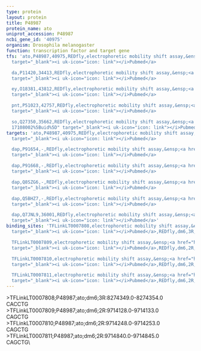 ```yaml
---
type: protein
layout: protein
title: P48987
protein_name: ato
uniprot_accession: P48987
ncbi_gene_id: '40975'
organism: Drosophila melanogaster
function: transcription factor and target gene
tfs: 'ato,P48987,40975,REDfly,electrophoretic mobility shift assay,&ensp;<a href="https://www.ncbi.nlm.nih.gov/pubmed/?term=15525530%5Buid%5D"
  target="_blank"><i uk-icon="icon: link"></i>Pubmed</a>

  da,P11420,34413,REDfly,electrophoretic mobility shift assay,&ensp;<a href="https://www.ncbi.nlm.nih.gov/pubmed/?term=15525530%5Buid%5D"
  target="_blank"><i uk-icon="icon: link"></i>Pubmed</a>

  ey,O18381,43812,REDfly,electrophoretic mobility shift assay,&ensp;<a href="https://www.ncbi.nlm.nih.gov/pubmed/?term=17108002%5Buid%5D"
  target="_blank"><i uk-icon="icon: link"></i>Pubmed</a>

  pnt,P51023,42757,REDfly,electrophoretic mobility shift assay,&ensp;<a href="https://www.ncbi.nlm.nih.gov/pubmed/?term=15525530%5Buid%5D"
  target="_blank"><i uk-icon="icon: link"></i>Pubmed</a>

  so,Q27350,35662,REDfly,electrophoretic mobility shift assay,&ensp;<a href="https://www.ncbi.nlm.nih.gov/pubmed/?term=18083159;
  17108002%5Buid%5D" target="_blank"><i uk-icon="icon: link"></i>Pubmed</a>'
targets: 'ato,P48987,40975,REDfly,electrophoretic mobility shift assay,&ensp;<a href="https://www.ncbi.nlm.nih.gov/pubmed/?term=15525530%5Buid%5D"
  target="_blank"><i uk-icon="icon: link"></i>Pubmed</a>

  dap,P91654,-,REDfly,electrophoretic mobility shift assay,&ensp;<a href="https://www.ncbi.nlm.nih.gov/pubmed/?term=17296729%5Buid%5D"
  target="_blank"><i uk-icon="icon: link"></i>Pubmed</a>

  dap,P91668,-,REDfly,electrophoretic mobility shift assay,&ensp;<a href="https://www.ncbi.nlm.nih.gov/pubmed/?term=17296729%5Buid%5D"
  target="_blank"><i uk-icon="icon: link"></i>Pubmed</a>

  dap,Q8SZG6,-,REDfly,electrophoretic mobility shift assay,&ensp;<a href="https://www.ncbi.nlm.nih.gov/pubmed/?term=17296729%5Buid%5D"
  target="_blank"><i uk-icon="icon: link"></i>Pubmed</a>

  dap,Q5BHZ7,-,REDfly,electrophoretic mobility shift assay,&ensp;<a href="https://www.ncbi.nlm.nih.gov/pubmed/?term=17296729%5Buid%5D"
  target="_blank"><i uk-icon="icon: link"></i>Pubmed</a>

  dap,Q7JNL9,36001,REDfly,electrophoretic mobility shift assay,&ensp;<a href="https://www.ncbi.nlm.nih.gov/pubmed/?term=17296729%5Buid%5D"
  target="_blank"><i uk-icon="icon: link"></i>Pubmed</a>'
binding_sites: 'TFLinkLT0007808,electrophoretic mobility shift assay,&ensp;<a href="https://www.ncbi.nlm.nih.gov/pubmed/?term=15525530%5Buid%5D"
  target="_blank"><i uk-icon="icon: link"></i>Pubmed</a>,REDfly,dm6,3R,8274349,8274354,-

  TFLinkLT0007809,electrophoretic mobility shift assay,&ensp;<a href="https://www.ncbi.nlm.nih.gov/pubmed/?term=17296729%5Buid%5D"
  target="_blank"><i uk-icon="icon: link"></i>Pubmed</a>,REDfly,dm6,2R,9714128,9714133,-

  TFLinkLT0007810,electrophoretic mobility shift assay,&ensp;<a href="https://www.ncbi.nlm.nih.gov/pubmed/?term=17296729%5Buid%5D"
  target="_blank"><i uk-icon="icon: link"></i>Pubmed</a>,REDfly,dm6,2R,9714248,9714253,-

  TFLinkLT0007811,electrophoretic mobility shift assay,&ensp;<a href="https://www.ncbi.nlm.nih.gov/pubmed/?term=17296729%5Buid%5D"
  target="_blank"><i uk-icon="icon: link"></i>Pubmed</a>,REDfly,dm6,2R,9714840,9714845,-'
---
```

\>TFLinkLT0007808;P48987;ato;dm6;3R:8274349.0-8274354.0\CACCTG\\>TFLinkLT0007809;P48987;ato;dm6;2R:9714128.0-9714133.0\CAGCTG\\>TFLinkLT0007810;P48987;ato;dm6;2R:9714248.0-9714253.0\CAGCTG\\>TFLinkLT0007811;P48987;ato;dm6;2R:9714840.0-9714845.0\CAGCTG\